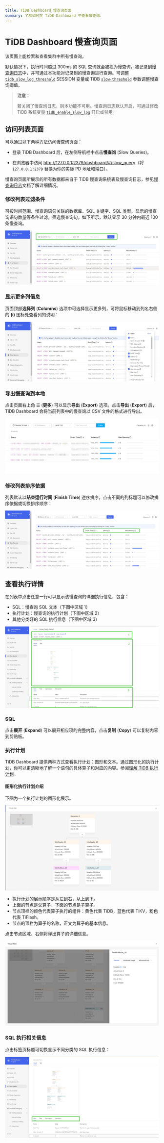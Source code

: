 ```yaml
---
title: TiDB Dashboard 慢查询页面
summary: 了解如何在 TiDB Dashboard 中查看慢查询。
---
```


# TiDB Dashboard 慢查询页面

该页面上能检索和查看集群中所有慢查询。

默认情况下，执行时间超过 300ms 的 SQL 查询就会被视为慢查询，被记录到[慢查询日志](/identify-slow-queries.md)中，并可通过本功能对记录到的慢查询进行查询。可调整 [`tidb_slow_log_threshold`](/system-variables.md#tidb_slow_log_threshold) SESSION 变量或 TiDB [`slow-threshold`](/tidb-configuration-file.md#slow-threshold) 参数调整慢查询阈值。

> **注意：**
>
> 若关闭了慢查询日志，则本功能不可用。慢查询日志默认开启，可通过修改 TiDB 系统变量 [`tidb_enable_slow_log`](/system-variables.md#tidb_enable_slow_log) 开启或禁用。

## 访问列表页面

可以通过以下两种方法访问慢查询页面：

* 登录 TiDB Dashboard 后，在左侧导航栏中点击**慢查询** (Slow Queries)。

* 在浏览器中访问 <http://127.0.0.1:2379/dashboard/#/slow_query>（将 `127.0.0.1:2379` 替换为你的实际 PD 地址和端口）。

慢查询页面所展示的所有数据都来自于 TiDB 慢查询系统表及慢查询日志，参见[慢查询日志](/identify-slow-queries.md)文档了解详细情况。

### 修改列表过滤条件

可按时间范围、慢查询语句关联的数据库、SQL 关键字、SQL 类型、显示的慢查询语句数量等条件过滤，筛选慢查询句。如下所示，默认显示 30 分钟内最近 100 条慢查询。

![修改列表过滤条件](/media/dashboard/dashboard-slow-queries-list1-v620.png)

### 显示更多列信息

页面顶部**选择列** (**Columns**) 选项中可选择显示更多列，可将鼠标移动到列名右侧的 **(i)** 图标处查看列的说明：

![显示更多列信息](/media/dashboard/dashboard-slow-queries-list2-v620.png)

### 导出慢查询到本地

点击页面右上角 ☰ (**更多**) 可以显示**导出** (**Export**) 选项。点击**导出** (**Export**) 后，TiDB Dashboard 会将当前列表中的慢查询以 CSV 文件的格式进行导出。

![导出慢查询到本地](/media/dashboard/dashboard-slow-queries-export-v651.png)

### 修改列表排序依据

列表默认以**结束运行时间** (**Finish Time**) 逆序排序，点击不同的列标题可以修改排序依据或切换排序顺序：

![修改列表排序依据](/media/dashboard/dashboard-slow-queries-list3-v620.png)

## 查看执行详情

在列表中点击任意一行可以显示该慢查询的详细执行信息，包含：

- SQL：慢查询 SQL 文本（下图中区域 1）
- 执行计划：慢查询的执行计划（下图中区域 2）
- 其他分类好的 SQL 执行信息（下图中区域 3）

![查看执行详情](/media/dashboard/dashboard-slow-queries-detail1-v620.png)

### SQL

点击**展开** (**Expand**) 可以展开相应项的完整内容，点击**复制** (**Copy**) 可以复制内容到剪贴板。

### 执行计划

TiDB Dashboard 提供两种方式查看执行计划：图形和文本。通过图形化的执行计划，你可以更清晰地了解一个语句的具体算子和对应的内容。参阅[理解 TiDB 执行计划](/explain-overview.md)。

#### 图形化执行计划介绍

下图为一个执行计划的图形化展示。

![可视化执行计划弹窗](/media/dashboard/dashboard-visual-plan-2.png)

- 执行计划的展示顺序是从左到右，从上到下。
- 上面的节点是父算子，下面的节点是子算子。
- 节点顶栏的颜色代表算子执行的组件：黄色代表 TiDB，蓝色代表 TiKV，粉色代表 TiFlash。
- 节点的顶栏为算子的名称，正文为算子的基本信息。

点击节点区域，右侧将弹出算子的详细信息。

![可视化执行计划弹窗-侧栏](/media/dashboard/dashboard-visual-plan-popup.png)

### SQL 执行相关信息

点击标签页标题可切换显示不同分类的 SQL 执行信息：

![显示不同分类执行信息](/media/dashboard/dashboard-slow-queries-detail2-v620.png)
